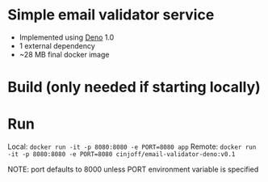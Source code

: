 # Simple email validator service
- Implemented using [Deno](https://deno.land/) 1.0
- 1 external dependency
- ~28 MB final docker image

# Build (only needed if starting locally)

# Run
Local: `docker run -it -p 8080:8080 -e PORT=8080 app`
Remote: `docker run -it -p 8080:8080 -e PORT=8080 cinjoff/email-validator-deno:v0.1`

NOTE: port defaults to 8000 unless PORT environment variable is specified
